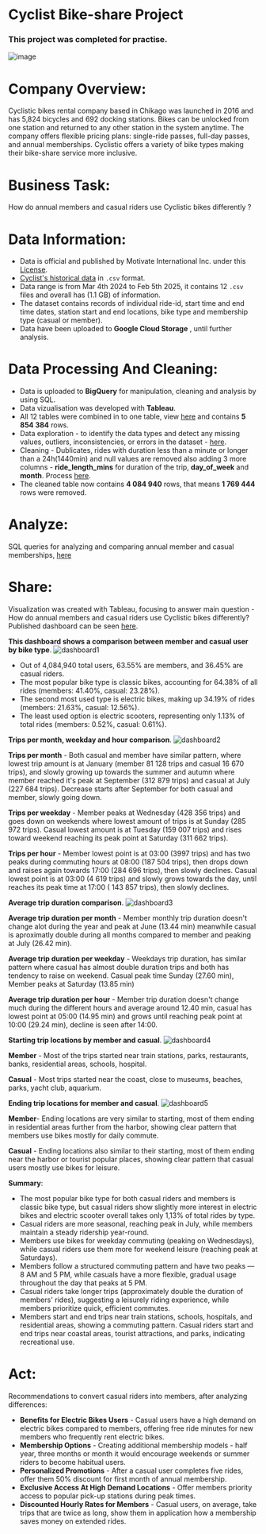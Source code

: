# Cyclist Bike-share Project
### This project was completed for practise.
![image](https://miro.medium.com/v2/resize:fit:768/0*Udb72NivtDgfeetj.png)

# Company Overview:
Cyclistic bikes rental company based in Chikago was launched in 2016 and has 5,824  bicycles and 692 docking stations. Bikes can be unlocked from one station and returned to any other station in the
system anytime. The company offers flexible pricing plans: single-ride passes, full-day passes, and annual memberships. Cyclistic offers a variety of bike types making their bike-share service more inclusive.

# Business Task:
How do annual members and casual riders use Cyclistic bikes differently ?

# Data Information:

* Data is official and published by Motivate International Inc. under this [License](https://divvybikes.com/data-license-agreement).
* [Cyclist's historical data](https://divvy-tripdata.s3.amazonaws.com/index.html) in `.csv` format.
* Data range is from Mar 4th 2024 to Feb 5th 2025, it contains 12 `.csv` files and overall has (1.1 GB) of information.
* The dataset contains records of individual ride-id, start time and end time dates, station start and end locations, bike type and membership type (casual or member).
* Data have been uploaded to **Google Cloud Storage** , until further analysis.

# Data Processing And Cleaning:
* Data is uploaded to **BigQuery** for manipulation, cleaning and analysis by using SQL.
* Data vizualisation was developed with **Tableau**.
* All 12 tables were combined in to one table, view [here](https://github.com/Aurimas-N/Cyclist-Bike-share-Analysis/blob/f2e546d9fddd832c3b12edb010a9e1cf7c257b0c/data_combining.sql) and contains **5 854 384** rows.
* Data exploration - to identify the data types and detect any missing values, outliers, inconsistencies, or errors in the dataset - [here](https://github.com/Aurimas-N/Cyclist-Bike-share-Analysis/blob/4cbbd89066b61295bef09407de9d58886e90616a/data_exploration.sql).
* Cleaning - Dublicates, rides with duration less than a minute or longer than a 24h(1440min) and null values are removed also adding 3 more columns - **ride_length_mins** for duration of the trip, **day_of_week** and **month**. Process [here](https://github.com/Aurimas-N/Cyclist-Bike-share-Analysis/blob/4878652616e7a1d451aec11187f0fb815b4b0fe4/data_cleaning.sql).
* The cleaned table now contains **4 084 940** rows, that means **1 769 444** rows were removed.

# Analyze:

SQL queries for analyzing and comparing annual member and casual memberships, [here](https://github.com/Aurimas-N/Cyclist-Bike-share-Analysis/blob/f7e49f0b269280f03d44226d8fac1c12923a3bd6/data_analysis.sql)

# Share:

Visualization was created with Tableau, focusing to answer main question - How do annual members and casual riders use Cyclistic bikes differently? Published dashboard can be seen [here](https://public.tableau.com/views/CyclistBike-shareProject/OfTotalRides?:language=en-US&:sid=&:redirect=auth&:display_count=n&:origin=viz_share_link).

**This dashboard shows a comparison between member and casual user by bike type**.
![dashboard1](https://github.com/user-attachments/assets/b7e965fb-4c40-476c-ad57-1bbe31c6fa2b)


* Out of 4,084,940 total users, 63.55% are members, and 36.45% are casual riders.
* The most popular bike type is classic bikes, accounting for 64.38% of all rides (members: 41.40%, casual: 23.28%).
* The second most used type is electric bikes, making up 34.19% of rides (members: 21.63%, casual: 12.56%).
* The least used option is electric scooters, representing only 1.13% of total rides (members: 0.52%, casual: 0.61%).

**Trips per month, weekday and hour comparison**.
![dashboard2](https://github.com/user-attachments/assets/1b20e742-6c33-4a3b-9b18-b686ed77d839)


**Trips per month** - Both casual and member have similar pattern, where lowest trip amount is at January (member 81 128 trips and casual 16 670 trips), and slowly growing up towards the summer and autumn where member reached it's peak at September (312 879 trips) and casual at July (227 684 trips). Decrease starts after September for both casual and member, slowly going down.

**Trips per weekday** - Member peaks at Wednesday (428 356 trips) and goes down on weekends where lowest amount of trips is at Sunday (285 972 trips). Casual lowest amount is at Tuesday (159 007 trips) and rises toward weekend reaching its peak point at Saturday (311 662 trips).

**Trips per hour** - Member lowest point is at 03:00 (3997 trips) and has two peaks during commuting hours at 08:00 (187 504 trips), then drops down and raises again towards 17:00 (284 696 trips), then slowly declines. 
Casual lowest point is at 03:00 (4 619 trips) and slowly grows towards the day, until reaches its peak time at 17:00 ( 143 857 trips), then slowly declines.

**Average trip duration comparison**.
![dashboard3](https://github.com/user-attachments/assets/f562b739-8c4b-4835-b617-ba1cce78d7b1)


**Average trip duration per month** - Member monthly trip duration doesn't change alot during the year and peak at June (13.44 min) meanwhile casual is aproximatly double during all months compared to member and peaking at July (26.42 min).

**Average trip duration per weekday** - Weekdays trip duration, has similar pattern where casual has almost double duration trips and both has tendency to raise on weekend. Casual peak time Sunday (27.60 min), Member peaks at Saturday (13.85 min)

**Average trip duration per hour** - Member trip duration doesn't change much during the different hours and average around 12.40 min, casual has lowest point at 05:00 (14.95 min) and grows until reaching peak point at 10:00 (29.24 min), decline is seen after 14:00.

**Starting trip locations by member and casual**.
![dashboard4](https://github.com/user-attachments/assets/889f6be6-39d8-4ec6-b1e7-a1ed961c4b7c)

**Member** - Most of the trips started near train stations, parks, restaurants, banks, residential areas, schools, hospital.

**Casual** - Most trips started near the coast, close to museums, beaches, parks, yacht club, aquarium.

**Ending trip locations for member and casual**.
![dashboard5](https://github.com/user-attachments/assets/3ae9ba17-8cd3-4226-b186-bfb760ddeadb)

**Member**- Ending locations are very similar to starting, most of them ending in residential areas further from the harbor, showing clear pattern that members use bikes mostly for daily commute.

**Casual** - Ending locations also similar to their starting, most of them ending near the harbor or tourist popular places, showing clear pattern that casual users mostly use bikes for leisure.

**Summary**: 

* The most popular bike type for both casual riders and members is classic bike type, but casual riders show slightly more interest in electric bikes and electric scooter overall takes only 1,13% of total rides by type.
* Casual riders are more seasonal, reaching peak in July, while members maintain a steady ridership year-round.
* Members use bikes for weekday commuting (peaking on Wednesdays), while casual riders use them more for weekend leisure (reaching peak at Saturdays).
* Members follow a structured commuting pattern and have two peaks — 8 AM and 5 PM, while casuals have a more flexible, gradual usage throughout the day that peaks at 5 PM.
* Casual riders take longer trips (approximately double the duration of members' rides), suggesting a leisurely riding experience, while members prioritize quick, efficient commutes.
* Members start and end trips near train stations, schools, hospitals, and residential areas, showing a commuting pattern. Casual riders start and end trips near coastal areas, tourist attractions, and parks, indicating recreational use.

# Act:

Recommendations to convert casual riders into members, after analyzing differences:

* **Benefits for Electric Bikes Users** - Casual users have a high demand on electric bikes compared to members, offering free ride minutes for new members who frequently rent electric bikes.
* **Membership Options** - Creating additional membership models - half year, three months or month it would encourage weekends or summer riders to become habitual users.
* **Personalized Promotions** - After a casual user completes five rides, offer them 50% discount for first month of annual membership.
* **Exclusive Access At High Demand Locations** - Offer members priority access to popular pick-up stations during peak times.
* **Discounted Hourly Rates for Members** - Casual users, on average, take trips that are twice as long, show them in application how a membership saves money on extended rides.

















